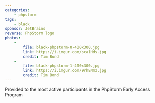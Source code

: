```yaml
---
categories:
    - phpstorm
tags:
    - black
sponsor: JetBrains
reverse: PhpStorm logo
photos:
    -
        file: black-phpstorm-0-400x300.jpg
        link: https://i.imgur.com/sca1Hds.jpg
        credit: Tim Bond
    -
        file: black-phpstorm-1-400x300.jpg
        link: https://i.imgur.com/9rhENmz.jpg
        credit: Tim Bond
---
```


Provided to the most active participants in the PhpStorm Early Access Program
